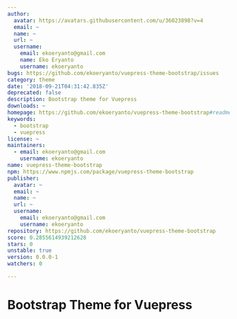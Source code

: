 ```yaml
---
author:
  avatar: https://avatars.githubusercontent.com/u/36023898?v=4
  email: ~
  name: ~
  url: ~
  username:
    email: ekoeryanto@gmail.com
    name: Eko Eryanto
    username: ekoeryanto
bugs: https://github.com/ekoeryanto/vuepress-theme-bootstrap/issues
category: theme
date: '2018-09-21T04:31:42.835Z'
deprecated: false
description: Bootstrap theme for Vuepress
downloads: ~
homepage: https://github.com/ekoeryanto/vuepress-theme-bootstrap#readme
keywords:
  - bootstrap
  - vuepress
license: ~
maintainers:
  - email: ekoeryanto@gmail.com
    username: ekoeryanto
name: vuepress-theme-bootstrap
npm: https://www.npmjs.com/package/vuepress-theme-bootstrap
publisher:
  avatar: ~
  email: ~
  name: ~
  url: ~
  username:
    email: ekoeryanto@gmail.com
    username: ekoeryanto
repository: https://github.com/ekoeryanto/vuepress-theme-bootstrap
score: 0.2855614939212628
stars: 0
unstable: true
version: 0.0.0-1
watchers: 0

---
```


# Bootstrap Theme for Vuepress
